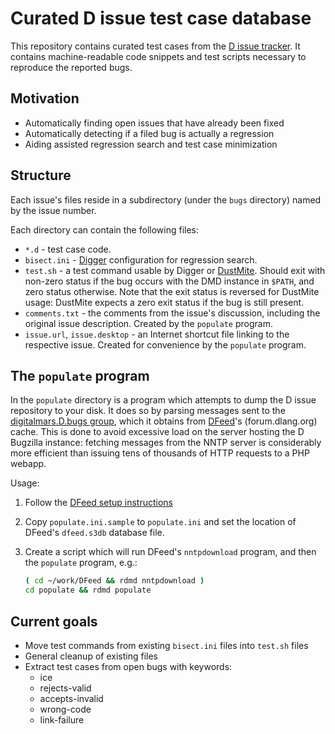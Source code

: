 Curated D issue test case database
==================================

This repository contains curated test cases from the
[D issue tracker](http://issues.dlang.org/).
It contains machine-readable code snippets and test scripts
necessary to reproduce the reported bugs.

Motivation
----------

 - Automatically finding open issues that have already been fixed
 - Automatically detecting if a filed bug is actually a regression
 - Aiding assisted regression search and test case minimization

Structure
---------

Each issue's files reside in a subdirectory (under the `bugs`
directory) named by the issue number.

Each directory can contain the following files:

 - `*.d` - test case code.
 - `bisect.ini` - [Digger][4] configuration for regression search.
 - `test.sh` - a test command usable by Digger or [DustMite][5].
   Should exit with non-zero status if the bug occurs with the DMD
   instance in `$PATH`, and zero status otherwise.
   Note that the exit status is reversed for DustMite usage:
   DustMite expects a zero exit status if the bug is still present.
 - `comments.txt` - the comments from the issue's discussion,
   including the original issue description. Created by the
   `populate` program.
 - `issue.url`, `issue.desktop` - an Internet shortcut file linking to
   the respective issue. Created for convenience by the `populate`
   program.

The `populate` program
----------------------

In the `populate` directory is a program which attempts to dump the
D issue repository to your disk. It does so by parsing messages sent
to the [digitalmars.D.bugs group][1], which it obtains from
[DFeed][2]'s (forum.dlang.org) cache. This is done to avoid excessive
load on the server hosting the D Bugzilla instance: fetching messages
from the NNTP server is considerably more efficient than issuing
tens of thousands of HTTP requests to a PHP webapp.

Usage:

 1. Follow the [DFeed setup instructions][3]
 2. Copy `populate.ini.sample` to `populate.ini` and set the location
    of DFeed's `dfeed.s3db` database file.
 3. Create a script which will run DFeed's `nntpdownload` program,
    and then the `populate` program, e.g.:
    
    ```bash
    ( cd ~/work/DFeed && rdmd nntpdownload )
    cd populate && rdmd populate
    ```


  [1]: http://forum.dlang.org/group/digitalmars.D.bugs
  [2]: https://github.com/CyberShadow/DFeed
  [3]: https://github.com/CyberShadow/DFeed#readme
  [4]: https://github.com/CyberShadow/Digger
  [5]: https://github.com/CyberShadow/DustMite

Current goals
-------------

 - Move test commands from existing `bisect.ini` files into `test.sh`
   files
 - General cleanup of existing files
 - Extract test cases from open bugs with keywords:
    - ice
    - rejects-valid
    - accepts-invalid
    - wrong-code
    - link-failure
